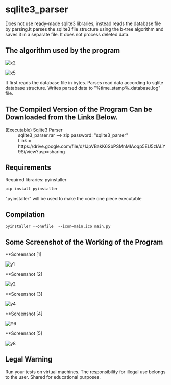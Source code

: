 # sqlite3_parser
Does not use ready-made sqlite3 libraries, instead reads the database file by parsing.It parses the sqlite3 file structure using the b-tree algorithm and saves it in a separate file. It does not process deleted data.

The algorithm used by the program
---

![x2](https://user-images.githubusercontent.com/71177413/169533189-3baf1067-c3e9-45e4-a97b-a1a434b07e1a.JPG)

![x5](https://user-images.githubusercontent.com/71177413/169535943-5ec01ccd-1405-4fe3-8e60-aa8b15e34742.JPG)


It first reads the database file in bytes. Parses read data according to sqlite database structure. Writes parsed data to "%time_stamp%_database.log" file.

The Compiled Version of the Program Can be Downloaded from the Links Below.
---
<dl>
  <dt> (Executable) Sqlite3 Parser
  <dd>
  <dd> sqlite3_parser.rar --> zip password: "sqlite3_parser"
  <dd> Link = https://drive.google.com/file/d/1JpVBakK6SbPSMnMIAoqp5EU5zlALY9Si/view?usp=sharing
</dl>

Requirements
---
Required libraries: pyinstaller

```
pip install pyinstaller
```

"pyinstaller" will be used to make the code one piece executable

Compilation
---

```
pyinstaller --onefile  --icon=main.ico main.py
```

Some Screenshot of the Working of the Program
---

**Screenshot [1]

![y1](https://user-images.githubusercontent.com/71177413/169545729-8d376381-a56c-4218-9655-a6ecaf486af1.JPG)

**Screenshot [2]

![y2](https://user-images.githubusercontent.com/71177413/169545775-fa25acfa-fa93-4a34-a95c-6417af655eab.JPG)

**Screenshot [3]

![y4](https://user-images.githubusercontent.com/71177413/169545872-caf3865a-073f-4b0a-9f7e-0053d5e44f4a.JPG)

**Screenshot [4]

![Y6](https://user-images.githubusercontent.com/71177413/169545949-dc2cdbd1-6098-43e8-818c-98af926a7582.JPG)

**Screenshot [5]

![y8](https://user-images.githubusercontent.com/71177413/169546021-45b7c580-4e13-4f84-86d0-e947b6b990be.JPG)


Legal Warning
---
Run your tests on virtual machines. The responsibility for illegal use belongs to the user. Shared for educational purposes.

